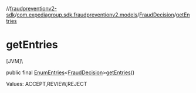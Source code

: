 //[fraudpreventionv2-sdk](../../../index.md)/[com.expediagroup.sdk.fraudpreventionv2.models](../index.md)/[FraudDecision](index.md)/[getEntries](get-entries.md)

# getEntries

[JVM]\

public final [EnumEntries](https://kotlinlang.org/api/latest/jvm/stdlib/kotlin.enums/-enum-entries/index.html)&lt;[FraudDecision](index.md)&gt;[getEntries](get-entries.md)()

Values: ACCEPT,REVIEW,REJECT
